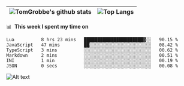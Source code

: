 |![TomGrobbe's github stats](https://github-readme-stats.vercel.app/api?username=egerdnc&count_private=true&show_icons=true&theme=dracula&disable_animations=true&include_all_commits=true)|![Top Langs](https://github-readme-stats.vercel.app/api/top-langs/?username=egerdnc&theme=dracula&langs_count=10&layout=compact)|
|:-:|:-:|

📊 &nbsp;**This week I spent my time on**
<!--START_SECTION:waka-->

```text
Lua          8 hrs 23 mins   ██████████████████████▓░░   90.15 %
JavaScript   47 mins         ██░░░░░░░░░░░░░░░░░░░░░░░   08.42 %
TypeScript   3 mins          ░░░░░░░░░░░░░░░░░░░░░░░░░   00.62 %
Markdown     2 mins          ░░░░░░░░░░░░░░░░░░░░░░░░░   00.51 %
INI          1 min           ░░░░░░░░░░░░░░░░░░░░░░░░░   00.19 %
JSON         0 secs          ░░░░░░░░░░░░░░░░░░░░░░░░░   00.08 %
```

<!--END_SECTION:waka-->
![Alt text](https://spotify-recently-played-readme.vercel.app/api?user=i4a9i8pn8x8vvskq8v52yhckr)
<br>
<br>